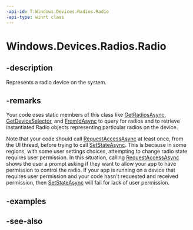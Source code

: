 ----api-id: T:Windows.Devices.Radios.Radio
-api-type: winrt class
---<!-- Class syntax.public class Radio : Windows.Devices.Radios.IRadio--># Windows.Devices.Radios.Radio## -descriptionRepresents a radio device on the system.## -remarksYour code uses static members of this class like [GetRadiosAsync](radio_getradiosasync.md), [GetDeviceSelector](radio_getdeviceselector.md), and [FromIdAsync](radio_fromidasync.md) to query for radios and to retrieve instantiated Radio objects representing particular radios on the device.Note that your code should call [RequestAccessAsync](radio_requestaccessasync.md) at least once, from the UI thread, before trying to call [SetStateAsync](radio_setstateasync.md). This is because in some regions, with some user settings choices, attempting to change radio state requires user permission. In this situation, calling [RequestAccessAsync](radio_requestaccessasync.md) shows the user a prompt asking if they want to allow your app to have permission to control the radio. If your app is running on a device that requires user permission and your code hasn't requested and received permission, then [SetStateAsync](radio_setstateasync.md) will fail for lack of user permission.## -examples## -see-also